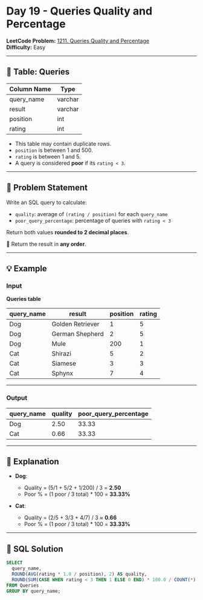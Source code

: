 # Day 19 - Queries Quality and Percentage

**LeetCode Problem:** [1211. Queries Quality and Percentage](https://leetcode.com/problems/queries-quality-and-percentage)  
**Difficulty:** Easy

---

## 🧾 Table: Queries

| Column Name | Type    |
|-------------|---------|
| query_name  | varchar |
| result      | varchar |
| position    | int     |
| rating      | int     |

- This table may contain duplicate rows.
- `position` is between 1 and 500.
- `rating` is between 1 and 5.
- A query is considered **poor** if its `rating < 3`.

---

## 📌 Problem Statement

Write an SQL query to calculate:

- `quality`: average of `(rating / position)` for each `query_name`
- `poor_query_percentage`: percentage of queries with `rating < 3`

Return both values **rounded to 2 decimal places**.

📌 Return the result in **any order**.

---

## 💡 Example

### Input

**Queries table**

| query_name | result            | position | rating |
|------------|-------------------|----------|--------|
| Dog        | Golden Retriever  | 1        | 5      |
| Dog        | German Shepherd   | 2        | 5      |
| Dog        | Mule              | 200      | 1      |
| Cat        | Shirazi           | 5        | 2      |
| Cat        | Siamese           | 3        | 3      |
| Cat        | Sphynx            | 7        | 4      |

---

### Output

| query_name | quality | poor_query_percentage |
|------------|---------|-----------------------|
| Dog        | 2.50    | 33.33                 |
| Cat        | 0.66    | 33.33                 |

---

## 🧠 Explanation

- **Dog**:
  - Quality = (5/1 + 5/2 + 1/200) / 3 = **2.50**
  - Poor % = (1 poor / 3 total) * 100 = **33.33%**

- **Cat**:
  - Quality = (2/5 + 3/3 + 4/7) / 3 ≈ **0.66**
  - Poor % = (1 poor / 3 total) * 100 = **33.33%**

---

## 🧮 SQL Solution

```sql
SELECT 
  query_name,
  ROUND(AVG(rating * 1.0 / position), 2) AS quality,
  ROUND(SUM(CASE WHEN rating < 3 THEN 1 ELSE 0 END) * 100.0 / COUNT(*), 2) AS poor_query_percentage
FROM Queries
GROUP BY query_name;
